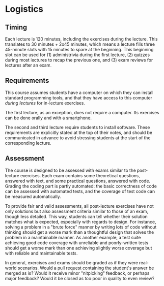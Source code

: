 # Logistics

## Timing

Each lecture is 120 minutes, including the exercises during the lecture.
This translates to 30 minutes + 2x45 minutes, which means a lecture fills three 45-minute slots with 15 minutes to spare at the beginning.
This beginning slot can be used for (1) administrivia during the first lecture, (2) quizzes during most lectures to recap the previous one, and (3) exam reviews for lectures after an exam.


## Requirements

This course assumes students have a computer on which they can install standard programming tools,
and that they have access to this computer _during lectures_ for in-lecture exercises.

The first lecture, as an exception, does not require a computer. Its exercises can be done orally and with a smartphone.

The second and third lecture require students to install software.
These requirements are explicitly stated at the top of their notes, and should be communicated in advance to avoid stressing students at the start of the corresponding lecture.


## Assessment

The course is designed to be assessed with exams similar to the post-lecture exercises.
Each exam contains some theoretical questions, answered with text, and some practical questions, answered with code.
Grading the coding part is partly automated: the basic correctness of code can be assessed with automated tests, and the coverage of test code can be measured automatically.

To provide fair and valid assessments,
all post-lecture exercises have not only solutions but also assessment criteria similar to those of an exam, though less detailed.
This way, students can tell whether their solution matches what is expected, especially with regards to design.
For instance, solving a problem in a "brute force" manner by writing lots of code without thinking should get a worse mark than a thoughtful design
that solves the problem in a maintainable manner.
As another example, a test suite achieving good code coverage with unreliable and poorly-written tests should get a worse mark than one achieving slightly worse
coverage but with reliable and maintainable tests.

In general, exercises and exams should be graded as if they were real-world scenarios. Would a pull request containing the student's answer be merged as is?
Would it receive minor "nitpicking" feedback, or perhaps major feedback? Would it be closed as too poor in quality to even review?
